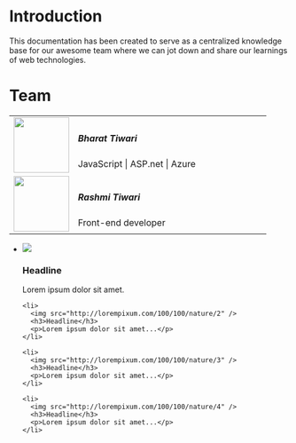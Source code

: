 # Introduction

This documentation has been created to serve as a centralized knowledge base for our awesome team where we can jot down and share our learnings of web technologies.


# Team

<table class="noborder">
<tr class="colored-list-orange">
 <td width="25%" align="center"><img src="http://socialeum.com/71-large_default/1000-google-followers.jpg" height="100" width="100"/></td>
 <td width="75%">
   <h5>Bharat Tiwari</h5>
   <span>JavaScript | ASP.net | Azure</span>

 </td>
</tr>
<tr class="colored-list-green">
 <td width="25%" align="center"><img src="http://socialeum.com/71-large_default/1000-google-followers.jpg" height="100" width="100"/></td>
 <td width="75%">
   <h5>Rashmi Tiwari</h5>
   <span>Front-end developer</span>
   <!-- span>A front-end developer who  aspires to awe the world. I ❤ CSS & JavaScript.</span -->
 </td>
</tr>
</table>

<div class="jsb-thumbnailList">
  <ul>
    <li>
      <img src="http://lorempixum.com/100/100/nature/1" />
      <h3>Headline</h3>
      <p>Lorem ipsum dolor sit amet.</p>
    </li>
      
    <li>
      <img src="http://lorempixum.com/100/100/nature/2" />
      <h3>Headline</h3>
      <p>Lorem ipsum dolor sit amet...</p>
    </li>
 
    <li>
      <img src="http://lorempixum.com/100/100/nature/3" />
      <h3>Headline</h3>
      <p>Lorem ipsum dolor sit amet...</p>
    </li>
 
    <li>
      <img src="http://lorempixum.com/100/100/nature/4" />
      <h3>Headline</h3>
      <p>Lorem ipsum dolor sit amet...</p>
    </li>
  </ul>
</div>


<!--
{% method %}
## Install {#install}

The first thing is to get the GitBook API client.

{% sample lang="js" %}
```bash
$ npm install gitbook-api
```

{% sample lang="go" %}
```bash
$ go get github.com/GitbookIO/go-gitbook-api
```
{% endmethod %}

https://github.com/GitbookIO/theme-api
-->